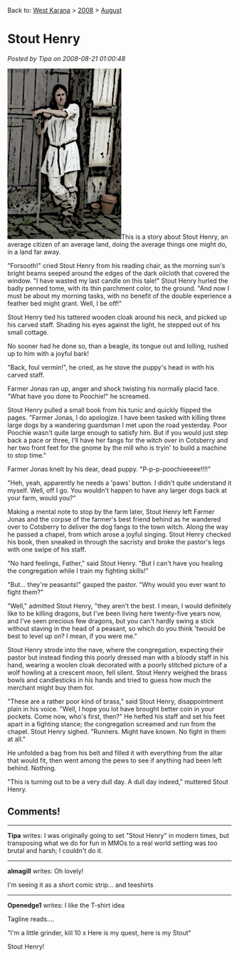 Back to: [West Karana](/posts/westkarana.md) > [2008](/posts/2008/westkarana.md) > [August](./westkarana.md)
# Stout Henry

*Posted by Tipa on 2008-08-21 01:00:48*

![](../../../uploads/2008/08/stouthenry.jpg "stouthenry")This is a story about Stout Henry, an average citizen of an average land, doing the average things one might do, in a land far away.

"Forsooth!" cried Stout Henry from his reading chair, as the morning sun's bright beams seeped around the edges of the dark oilcloth that covered the window. "I have wasted my last candle on this tale!" Stout Henry hurled the badly penned tome, with its thin parchment color, to the ground. "And now I must be about my morning tasks, with no benefit of the double experience a feather bed might grant. Well, I be off!"

Stout Henry tied his tattered wooden cloak around his neck, and picked up his carved staff. Shading his eyes against the light, he stepped out of his small cottage.

No sooner had he done so, than a beagle, its tongue out and lolling, rushed up to him with a joyful bark!

"Back, foul vermin!", he cried, as he stove the puppy's head in with his carved staff.

Farmer Jonas ran up, anger and shock twisting his normally placid face. "What have you done to Poochie!" he screamed.

Stout Henry pulled a small book from his tunic and quickly flipped the pages. "Farmer Jonas, I do apologize. I have been tasked with killing three large dogs by a wandering guardsman I met upon the road yesterday. Poor Poochie wasn't quite large enough to satisfy him. But if you would just step back a pace or three, I'll have her fangs for the witch over in Cotsberry and her two front feet for the gnome by the mill who is tryin' to build a machine to stop time."

Farmer Jonas knelt by his dear, dead puppy. "P-p-p-poochieeeee!!!!"

"Heh, yeah, apparently he needs a 'paws' button. I didn't quite understand it myself. Well, off I go. You wouldn't happen to have any larger dogs back at your farm, would you?"

Making a mental note to stop by the farm later, Stout Henry left Farmer Jonas and the corpse of the farmer's best friend behind as he wandered over to Cotsberry to deliver the dog fangs to the town witch. Along the way he passed a chapel, from which arose a joyful singing. Stout Henry checked his book, then sneaked in through the sacristy and broke the pastor's legs with one swipe of his staff.

"No hard feelings, Father," said Stout Henry. "But I can't have you healing the congregation while I train my fighting skills!"

"But... they're peasants!" gasped the pastor. "Why would you ever want to fight them?"

"Well," admitted Stout Henry, "they aren't the best. I mean, I would definitely like to be killing dragons, but I've been living here twenty-five years now, and I've seen precious few dragons, but you can't hardly swing a stick without staving in the head of a peasant, so which do you think 'twould be best to level up on? I mean, if you were me."

Stout Henry strode into the nave, where the congregation, expecting their pastor but instead finding this poorly dressed man with a bloody staff in his hand, wearing a woolen cloak decorated with a poorly stitched picture of a wolf howling at a crescent moon, fell silent. Stout Henry weighed the brass bowls and candlesticks in his hands and tried to guess how much the merchant might buy them for.

"These are a rather poor kind of brass," said Stout Henry, disappointment plain in his voice. "Well, I hope you lot have brought better coin in your pockets. Come now, who's first, then?" He hefted his staff and set his feet apart in a fighting stance; the congregation screamed and run from the chapel. Stout Henry sighed. "Runners. Might have known. No fight in them at all."

He unfolded a bag from his belt and filled it with everything from the altar that would fit, then went among the pews to see if anything had been left behind. Nothing.

"This is turning out to be a very dull day. A dull day indeed," muttered Stout Henry.

## Comments!

---

**Tipa** writes: I was originally going to set "Stout Henry" in modern times, but transposing what we do for fun in MMOs to a real world setting was too brutal and harsh; I couldn't do it.

---

**almagill** writes: Oh lovely!

I'm seeing it as a short comic strip... 
and teeshirts

---

**Openedge1** writes: I like the T-shirt idea

Tagline reads....

"I'm a little grinder, kill 10 x
 Here is my quest, here is my Stout"

Stout Henry!


